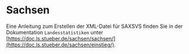 # Sachsen

Eine Anleitung zum Erstellen der XML-Datei für SAXSVS finden Sie in der Dokumentation `Landesstatistiken` unter [https://doc.ls.stueber.de/sachsen/sachsen/](https://doc.ls.stueber.de/sachsen/einstieg/).

